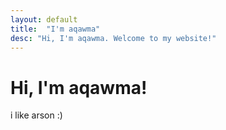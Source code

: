 ```yaml
---
layout: default
title:  "I'm aqawma"
desc: "Hi, I'm aqawma. Welcome to my website!"
---
```


<head>
<link rel="shortcut icon" type="image/png" href="favicon.png?">
</head>

# Hi, I'm aqawma!
i like arson :)
